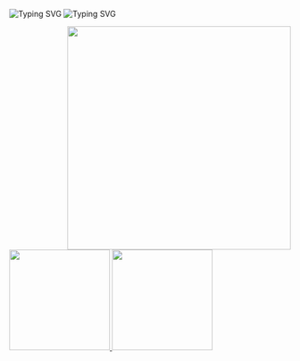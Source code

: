![Typing SVG](https://readme-typing-svg.herokuapp.com/?color=18C2CBC&size=35&center=true&vCenter=true&width=1000&lines=Hello!+I'm+Letícia,+Welcome+to+my+Github+profile.💞️)
![Typing SVG](https://readme-typing-svg.herokuapp.com/?color=8A2BE2&size=25&center=true&vCenter=true&width=1000&lines=I'm+Full+Stack+Java+Developer+Jr.⚡)

<div>
<img align="right" width=400 height=400 src=https://github.com/leticiafrancielle/leticiafrancielle/assets/124750949/5b747324-03c3-4ec4-b2af-8dd5a79aef61/>
</div>
<div>
<a href="https://github.com/leticiafrancielle">
<img height="180em" src="https://github-readme-stats.vercel.app/api/top-langs/?username=leticiafrancielle&layout=compact&langs_count=7&theme=midnight-purple"/>
<img height="180em" src="https://github-readme-stats.vercel.app/api?username=leticiafrancielle&show_icons=true&theme=midnight-purple&include_all_commits=true&count_private=true"/>
</div>

